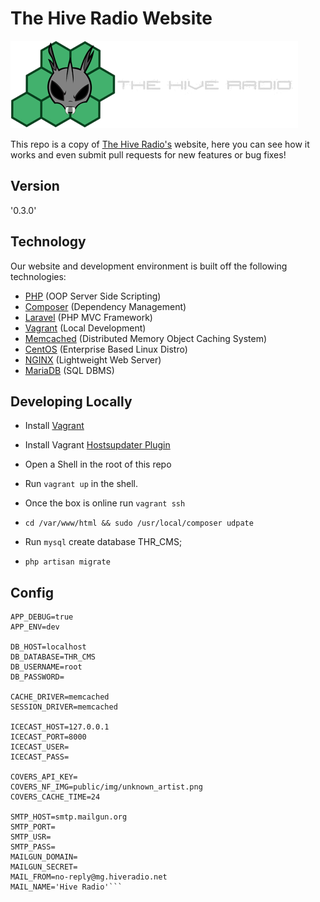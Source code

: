 # The Hive Radio Website

![The Hive Radio](public/img/logo.png?raw=true)

This repo is a copy of [The Hive Radio's][1] website, here you can see how it works and even submit pull requests for new features or bug fixes!

## Version

'0.3.0'

## Technology

Our website and development environment is built off the following technologies:

* [PHP][11] (OOP Server Side Scripting)
* [Composer][5] (Dependency Management)
* [Laravel][4] (PHP MVC Framework)
* [Vagrant][6] (Local Development)
* [Memcached][7] (Distributed Memory Object Caching System)
* [CentOS][8] (Enterprise Based Linux Distro)
* [NGINX][9] (Lightweight Web Server)
* [MariaDB][10] (SQL DBMS)


## Developing Locally

* Install [Vagrant][6]
* Install Vagrant [Hostsupdater Plugin][12]
* Open a Shell in the root of this repo
* Run `vagrant up` in the shell.
* Once the box is online run `vagrant ssh`
* `cd /var/www/html && sudo /usr/local/composer udpate`
* Run `mysql`
    create database THR_CMS;

* `php artisan migrate`


## Config

    APP_DEBUG=true
    APP_ENV=dev
    
    DB_HOST=localhost
    DB_DATABASE=THR_CMS
    DB_USERNAME=root
    DB_PASSWORD=
    
    CACHE_DRIVER=memcached
    SESSION_DRIVER=memcached
    
    ICECAST_HOST=127.0.0.1
    ICECAST_PORT=8000
    ICECAST_USER=
    ICECAST_PASS=
    
    COVERS_API_KEY=
    COVERS_NF_IMG=public/img/unknown_artist.png
    COVERS_CACHE_TIME=24
    
    SMTP_HOST=smtp.mailgun.org
    SMTP_PORT=
    SMTP_USR=
    SMTP_PASS=
    MAILGUN_DOMAIN=
    MAILGUN_SECRET=
    MAIL_FROM=no-reply@mg.hiveradio.net
    MAIL_NAME='Hive Radio'```

[1]: https://hiveradio.net
[2]: http://opensource.org/licenses/MIT
[3]: https://github.com/laravel/laravel
[4]: http://laravel.com/
[5]: https://getcomposer.org/
[6]: http://www.vagrantup.com/
[7]: http://memcached.org/
[8]: http://centos.org/
[9]: http://nginx.org/
[10]: http://mariadb.com
[11]: https://php.net/
[12]: https://github.com/cogitatio/vagrant-hostsupdater